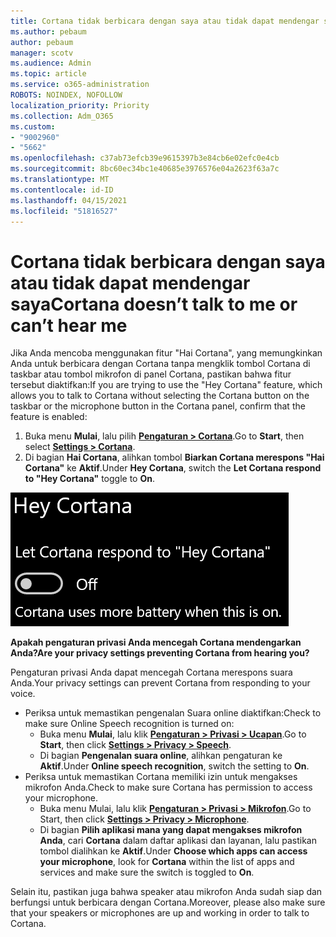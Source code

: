 ```yaml
---
title: Cortana tidak berbicara dengan saya atau tidak dapat mendengar saya
ms.author: pebaum
author: pebaum
manager: scotv
ms.audience: Admin
ms.topic: article
ms.service: o365-administration
ROBOTS: NOINDEX, NOFOLLOW
localization_priority: Priority
ms.collection: Adm_O365
ms.custom:
- "9002960"
- "5662"
ms.openlocfilehash: c37ab73efcb39e9615397b3e84cb6e02efc0e4cb
ms.sourcegitcommit: 8bc60ec34bc1e40685e3976576e04a2623f63a7c
ms.translationtype: MT
ms.contentlocale: id-ID
ms.lasthandoff: 04/15/2021
ms.locfileid: "51816527"
---
```

# <a name="cortana-doesnt-talk-to-me-or-cant-hear-me"></a><span data-ttu-id="530d0-102">Cortana tidak berbicara dengan saya atau tidak dapat mendengar saya</span><span class="sxs-lookup"><span data-stu-id="530d0-102">Cortana doesn’t talk to me or can’t hear me</span></span>

<span data-ttu-id="530d0-103">Jika Anda mencoba menggunakan fitur "Hai Cortana", yang memungkinkan Anda untuk berbicara dengan Cortana tanpa mengklik tombol Cortana di taskbar atau tombol mikrofon di panel Cortana, pastikan bahwa fitur tersebut diaktifkan:</span><span class="sxs-lookup"><span data-stu-id="530d0-103">If you are trying to use the "Hey Cortana" feature, which allows you to talk to Cortana without selecting the Cortana button on the taskbar or the microphone button in the Cortana panel, confirm that the feature is enabled:</span></span>

1. <span data-ttu-id="530d0-104">Buka menu **Mulai**, lalu pilih **[Pengaturan > Cortana](ms-settings:cortana?activationSource=GetHelp)**.</span><span class="sxs-lookup"><span data-stu-id="530d0-104">Go to **Start**, then select **[Settings > Cortana](ms-settings:cortana?activationSource=GetHelp)**.</span></span>
2. <span data-ttu-id="530d0-105">Di bagian **Hai Cortana**, alihkan tombol **Biarkan Cortana merespons "Hai Cortana"** ke **Aktif**.</span><span class="sxs-lookup"><span data-stu-id="530d0-105">Under **Hey Cortana**, switch the **Let Cortana respond to "Hey Cortana"** toggle to **On**.</span></span>

![Hai Cortana](media/hey-cortana.png)

<span data-ttu-id="530d0-107">**Apakah pengaturan privasi Anda mencegah Cortana mendengarkan Anda?**</span><span class="sxs-lookup"><span data-stu-id="530d0-107">**Are your privacy settings preventing Cortana from hearing you?**</span></span>

<span data-ttu-id="530d0-108">Pengaturan privasi Anda dapat mencegah Cortana merespons suara Anda.</span><span class="sxs-lookup"><span data-stu-id="530d0-108">Your privacy settings can prevent Cortana from responding to your voice.</span></span>
- <span data-ttu-id="530d0-109">Periksa untuk memastikan pengenalan Suara online diaktifkan:</span><span class="sxs-lookup"><span data-stu-id="530d0-109">Check to make sure Online Speech recognition is turned on:</span></span>
    - <span data-ttu-id="530d0-110">Buka menu **Mulai**, lalu klik **[Pengaturan > Privasi > Ucapan](ms-settings:privacy-speech?activationSource=GetHelp)**.</span><span class="sxs-lookup"><span data-stu-id="530d0-110">Go to **Start**, then click **[Settings > Privacy > Speech](ms-settings:privacy-speech?activationSource=GetHelp)**.</span></span>
    - <span data-ttu-id="530d0-111">Di bagian **Pengenalan suara online**, alihkan pengaturan ke **Aktif**.</span><span class="sxs-lookup"><span data-stu-id="530d0-111">Under **Online speech recognition**, switch the setting to **On**.</span></span>
- <span data-ttu-id="530d0-112">Periksa untuk memastikan Cortana memiliki izin untuk mengakses mikrofon Anda.</span><span class="sxs-lookup"><span data-stu-id="530d0-112">Check to make sure Cortana has permission to access your microphone.</span></span> 
    - <span data-ttu-id="530d0-113">Buka menu Mulai, lalu klik **[Pengaturan > Privasi > Mikrofon](ms-settings:privacy-microphone?activationSource=GetHelp)**.</span><span class="sxs-lookup"><span data-stu-id="530d0-113">Go to Start, then click **[Settings > Privacy > Microphone](ms-settings:privacy-microphone?activationSource=GetHelp)**.</span></span>
    - <span data-ttu-id="530d0-114">Di bagian **Pilih aplikasi mana yang dapat mengakses mikrofon Anda**, cari **Cortana** dalam daftar aplikasi dan layanan, lalu pastikan tombol dialihkan ke **Aktif**.</span><span class="sxs-lookup"><span data-stu-id="530d0-114">Under **Choose which apps can access your microphone**, look for **Cortana** within the list of apps and services and make sure the switch is toggled to **On**.</span></span>

<span data-ttu-id="530d0-115">Selain itu, pastikan juga bahwa speaker atau mikrofon Anda sudah siap dan berfungsi untuk berbicara dengan Cortana.</span><span class="sxs-lookup"><span data-stu-id="530d0-115">Moreover, please also make sure that your speakers or microphones are up and working in order to talk to Cortana.</span></span>
